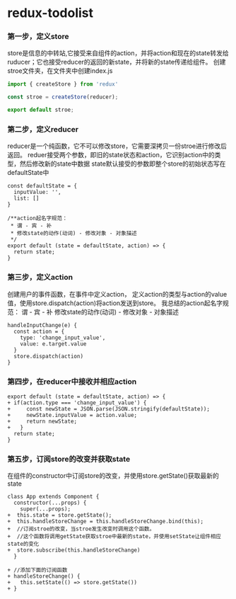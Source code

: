# redux-todolist


### 第一步，定义store
   store是信息的中转站,它接受来自组件的action，并将action和现在的state转发给ruducer；它也接受reducer的返回的新state，并将新的state传递给组件。
   创建stroe文件夹，在文件夹中创建index.js
```javascript
import { createStore } from 'redux'

const stroe = createStore(reducer);

export default stroe;
```

### 第二步，定义reducer
reducer是一个纯函数，它不可以修改store，它需要深拷贝一份stroe进行修改后返回。
reduer接受两个参数，即旧的state状态和action，它识别action中的类型，然后修改新的state中数据
state默认接受的参数即整个store的初始状态写在defaultState中
```
const defaultState = {
  inputValue: '',
  list: []
}

/**action起名字规范：
 * 谓 - 宾 - 补
 * 修改state的动作(动词) - 修改对象 - 对象描述
 */
export default (state = defaultState, action) => {
  return state;
}
```

### 第三步，定义action
创建用户的事件函数，在事件中定义action，
定义action的类型与action的value值，使用store.dispatch(action)将action发送到store。
我总结的action起名字规范：
谓 - 宾 - 补
修改state的动作(动词) - 修改对象 - 对象描述

```
handleInputChange(e) {
  const action = {
    type: 'change_input_value',
    value: e.target.value
  }
  store.dispatch(action)
}
```

### 第四步，在reducer中接收并相应action
```
export default (state = defaultState, action) => {
+ if(action.type === 'change_input_value') {
+     const newState = JSON.parse(JSON.stringify(defaultState));
+     newState.inputValue = action.value;
+     return newState;
+   }
  return state;
}
```

### 第五步，订阅store的改变并获取state
在组件的constructor中订阅store的改变，并使用store.getState()获取最新的state
```
class App extends Component {
  constructor(...props) {
    super(...props);
+  this.state = store.getState();
+  this.handleStoreChange = this.handleStoreChange.bind(this);
+  //订阅stroe的改变，当stroe发生改变时调用这个函数。
+  //这个函数将调用getState获取stroe中最新的state，并使用setState让组件相应state的变化
+  store.subscribe(this.handleStoreChange) 
  }

+ //添加下面的订阅函数
+ handleStoreChange() {
+   this.setState(() => store.getState())
+ }
```